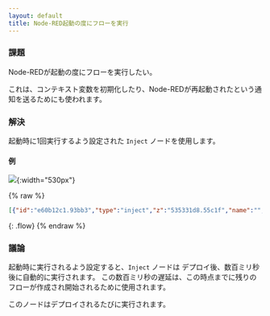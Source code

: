 ```yaml
---
layout: default
title: Node-RED起動の度にフローを実行
---
```


### 課題

Node-REDが起動の度にフローを実行したい。

これは、コンテキスト変数を初期化したり、Node-REDが再起動されたという通知を送るためにも使われます。

### 解決

起動時に1回実行するよう設定された <code class="node">Inject</code> ノードを使用します。

#### 例

![](/images/basic/trigger-on-start.png){:width="530px"}

{% raw %}
~~~json
[{"id":"e60b12c1.93bb3","type":"inject","z":"535331d8.55c1f","name":"","topic":"","payload":"Started!","payloadType":"str","repeat":"","crontab":"","once":true,"x":140,"y":540,"wires":[["9b1d7727.56d0f8"]]},{"id":"9b1d7727.56d0f8","type":"debug","z":"535331d8.55c1f","name":"","active":true,"console":"false","complete":"false","x":410,"y":540,"wires":[]}]
~~~
{: .flow}
{% endraw %}

### 議論

起動時に実行されるよう設定すると、<code class="node">Inject</code> ノードは
デプロイ後、数百ミリ秒後に自動的に実行されます。
この数百ミリ秒の遅延は、この時点までに残りのフローが作成され開始されるために使用されます。

このノードはデプロイされるたびに実行されます。
